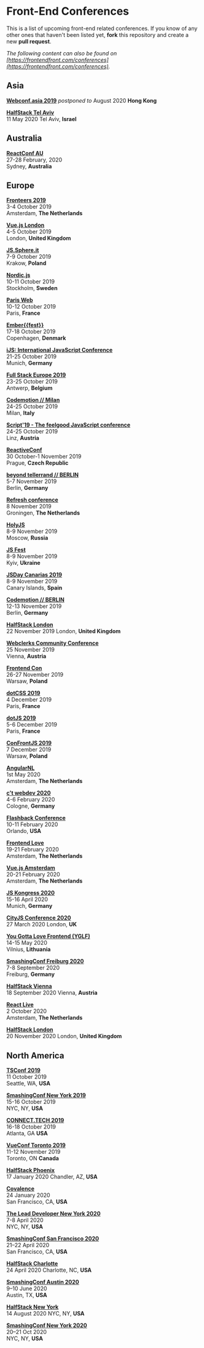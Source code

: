 # Front-End Conferences

This is a list of upcoming front-end related conferences. If you know of any other ones that haven't been listed yet, **fork** this repository and create a new **pull request**.

*The following content can also be found on [https://frontendfront.com/conferences](https://frontendfront.com/conferences).*


## Asia

[**Webconf.asia 2019**](https://2019.webconf.asia/)
_postponed to_ August 2020
**Hong Kong**

[**HalfStack Tel Aviv**](https://www.halfstackconf.com/telaviv/)  
11 May 2020
Tel Aviv, **Israel**

## Australia

[**ReactConf AU**](https://reactconfau.com/)  
27-28 February, 2020  
Sydney, **Australia**

## Europe

[**Fronteers 2019**](https://fronteers.nl/congres)  
3-4 October 2019  
Amsterdam, **The Netherlands**

[**Vue.js London**](http://vuejs.london)  
4-5 October 2019  
London, **United Kingdom**

[**JS.Sphere.it**](https://sphere.it/)  
7-9 October 2019  
Krakow, **Poland**

[**Nordic.js**](http://nordicjs.com)  
10-11 October 2019  
Stockholm, **Sweden**

[**Paris Web**](https://www.paris-web.fr/)  
10-12 October 2019  
Paris, **France**

[**Ember{{fest}}**](https://emberfest.eu/)  
17-18 October 2019  
Copenhagen, **Denmark**

[**iJS: International JavaScript Conference**](https://javascript-conference.com/)  
21-25 October 2019  
Munich, **Germany**

[**Full Stack Europe 2019**](https://fullstackeurope.com/)  
23-25 October 2019  
Antwerp, **Belgium**

[**Codemotion // Milan**](https://events.codemotion.com/conferences/milan/2019/)  
24-25 October 2019  
Milan, **Italy**  

[**Script'19 - The feelgood JavaScript conference**](https://scriptconf.org)  
24-25 October 2019  
Linz, **Austria**  

[**ReactiveConf**](https://reactiveconf.com/)  
30 October-1 November 2019  
Prague, **Czech Republic**

[**beyond tellerrand // BERLIN**](https://beyondtellerrand.com/events/berlin-2019)  
5-7 November 2019  
Berlin, **Germany**  

[**Refresh conference**](https://www.refreshconference.nl/)  
8 November 2019  
Groningen, **The Netherlands**

[**HolyJS**](https://holyjs-moscow.ru/en/)  
8-9 November 2019  
Moscow, **Russia**

[**JS Fest**](https://jsfest.com.ua)  
8-9 November 2019  
Kyiv, **Ukraine**

[**JSDay Canarias 2019**](https://jsdaycanarias.com/)  
8-9 November 2019  
Canary Islands, **Spain**  

[**Codemotion // BERLIN**](https://events.codemotion.com/conferences/berlin/2019/)  
12-13 November 2019  
Berlin, **Germany**

[**HalfStack London**](https://www.halfstackconf.com/london/)  
22 November 2019
London, **United Kingdom**

[**Webclerks Community Conference**](https://webclerks.at/)  
25 November 2019  
Vienna, **Austria**

[**Frontend Con**](https://frontend-con.io/)  
26-27 November 2019  
Warsaw, **Poland**

[**dotCSS 2019**](https://2019.dotcss.io/)  
4 December 2019  
Paris, **France**

[**dotJS 2019**](https://2019.dotjs.io/)  
5-6 December 2019  
Paris, **France**

[**ConFrontJS 2019**](https://2019.confrontjs.com/)  
7 December 2019  
Warsaw, **Poland**

[**AngularNL**](http://www.angularnl.com/)  
1st May 2020  
Amsterdam, **The Netherlands**

[**c't webdev 2020**](https://ctwebdev.de/)  
4-6 February 2020  
Cologne, **Germany**

[**Flashback Conference**](http://flashback.dev)  
10-11 February 2020  
Orlando, **USA**

[**Frontend Love**](https://frontenddeveloperlove.com)  
19-21 February 2020  
Amsterdam, **The Netherlands**

[**Vue.js Amsterdam**](https://vuejs.amsterdam/)  
20-21 February 2020  
Amsterdam, **The Netherlands**

[**JS Kongress 2020**](https://js-kongress.com/)  
15-16 April 2020  
Munich, **Germany**

[**CityJS Conference 2020**](https://www.cityjsconf.org/)  
27 March 2020
London, **UK**

[**You Gotta Love Frontend (YGLF)**](https://lithuania.yglfconf.com)  
14-15 May 2020  
Vilnius, **Lithuania**

[**SmashingConf Freiburg 2020**](https://smashingconf.com/freiburg-2020/)  
7-8 September 2020  
Freiburg, **Germany**

[**HalfStack Vienna**](https://www.halfstackconf.com/vienna/)  
18 September 2020
Vienna, **Austria**

[**React Live**](https://reactlive.nl/)  
2 October 2020  
Amsterdam, **The Netherlands**

[**HalfStack London**](https://www.halfstackconf.com/london/)  
20 November 2020
London, **United Kingdom**

## North America

[**TSConf 2019**](https://tsconf.io/)  
11 October 2019  
Seattle, WA, **USA**

[**SmashingConf New York 2019**](https://smashingconf.com/ny-2019/)  
15-16 October 2019  
NYC, NY, **USA**

[**CONNECT.TECH 2019**](http://connect.tech/)  
16-18 October 2019  
Atlanta, GA **USA**

[**VueConf Toronto 2019**](https://vuetoronto.com)  
11-12 November 2019  
Toronto, ON **Canada**

[**HalfStack Phoenix**](https://www.halfstackconf.com/phoenix/)  
17 January 2020
Chandler, AZ, **USA**

[**Covalence**](http://www.covalenceconf.com)  
24 January 2020  
San Francisco, CA, **USA**

[**The Lead Developer New York 2020**](https://newyork2020.theleaddeveloper.com)  
7-8 April 2020  
NYC, NY, **USA**

[**SmashingConf San Francisco 2020**](https://smashingconf.com/sf-2020/)  
21–22 April 2020  
San Francisco, CA, **USA**

[**HalfStack Charlotte**](https://www.halfstackconf.com/charlotte/)  
24 April 2020
Charlotte, NC, **USA**

[**SmashingConf Austin 2020**](https://smashingconf.com/austin-2020/)  
9–10 June 2020  
Austin, TX, **USA**

[**HalfStack New York**](https://www.halfstackconf.com/newyork/)  
14 August 2020
NYC, NY, **USA**

[**SmashingConf New York 2020**](https://smashingconf.com/ny-2020/)  
20–21 Oct 2020  
NYC, NY, **USA**